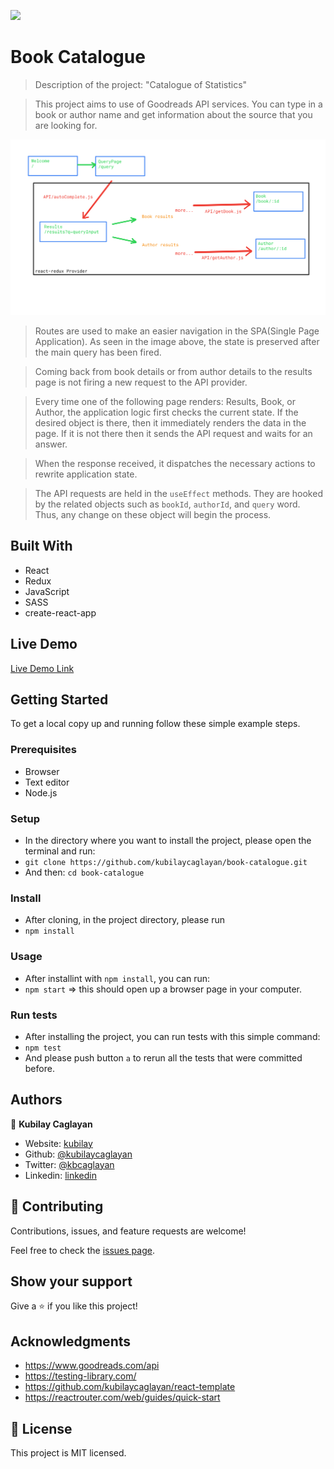 ![](https://img.shields.io/badge/Microverse-blueviolet)

# Book Catalogue

> Description of the project:  "Catalogue of Statistics"

> This project aims to use of Goodreads API services. You can type in a book or author name and get information about the source that you are looking for.

![screenshot](./src/images/sitemap.png)

> Routes are used to make an easier navigation in the SPA(Single Page Application). As seen in the image above, the state is preserved after the main query has been fired.

> Coming back from book details or from author details to the results page is not firing a new request to the API provider.

> Every time one of the following page renders: Results, Book, or Author, the application logic first checks the current state. If the desired object is there, then it immediately renders the data in the page. If it is not there then it sends the API request and waits for an answer.

> When the response received, it dispatches the necessary actions to rewrite application state.

> The API requests are held in the `useEffect` methods. They are hooked by the related objects such as `bookId`, `authorId`, and `query` word. Thus, any change on these object will begin the process.



## Built With

- React
- Redux
- JavaScript
- SASS
- create-react-app

## Live Demo

[Live Demo Link](https://kc-book-catalogue.herokuapp.com/)


## Getting Started

To get a local copy up and running follow these simple example steps.

### Prerequisites

- Browser
- Text editor
- Node.js

### Setup

- In the directory where you want to install the project, please open the terminal and run:
- `git clone https://github.com/kubilaycaglayan/book-catalogue.git`
- And then: `cd book-catalogue`

### Install

- After cloning, in the project directory, please run
- `npm install`

### Usage

- After installint with `npm install`, you can run:
- `npm start` => this should open up a browser page in your computer.

### Run tests

- After installing the project, you can run tests with this simple command:
- `npm test`
- And please push button `a` to rerun all the tests that were committed before.

## Authors

👤 **Kubilay Caglayan**

- Website: [kubilay](https://kubilaycaglayan.com)
- Github: [@kubilaycaglayan](https://github.com/kubilaycaglayan)
- Twitter: [@kbcaglayan](https://twitter.com/kbcaglayan)
- Linkedin: [linkedin](https://linkedin.com/in/kubilaycaglayan)

## 🤝 Contributing

Contributions, issues, and feature requests are welcome!

Feel free to check the [issues page](https://github.com/kubilaycaglayan/book-catalogue/issues).

## Show your support

Give a ⭐️ if you like this project!

## Acknowledgments

- https://www.goodreads.com/api
- https://testing-library.com/
- https://github.com/kubilaycaglayan/react-template
- https://reactrouter.com/web/guides/quick-start

## 📝 License

This project is MIT licensed.